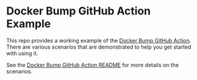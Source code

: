 # Docker Bump GitHub Action Example

This repo provides a working example of the [Docker Bump GitHub Action](https://github.com/mthalman/docker-bump-action).
There are various scenarios that are demonstrated to help you get started with using it.

See the [Docker Bump GitHub Action README](https://github.com/mthalman/docker-bump-action/blob/main/README.md) for more details on the scenarios.
